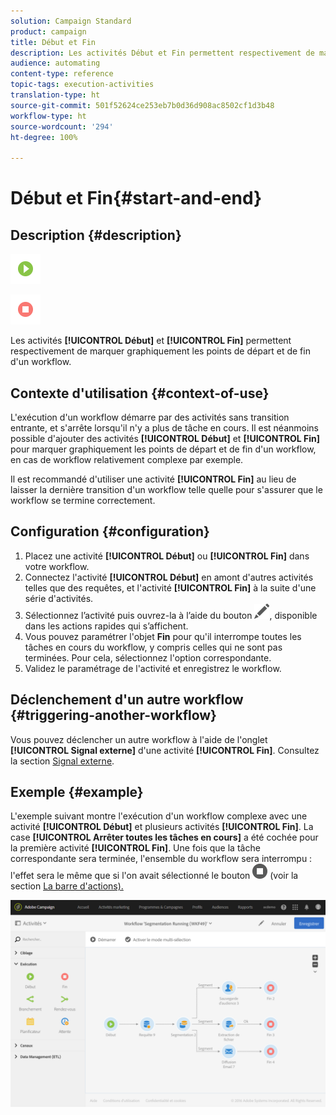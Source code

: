 ```yaml
---
solution: Campaign Standard
product: campaign
title: Début et Fin
description: Les activités Début et Fin permettent respectivement de marquer graphiquement les points de départ et de fin d'un workflow.
audience: automating
content-type: reference
topic-tags: execution-activities
translation-type: ht
source-git-commit: 501f52624ce253eb7b0d36d908ac8502cf1d3b48
workflow-type: ht
source-wordcount: '294'
ht-degree: 100%

---
```



# Début et Fin{#start-and-end}

## Description {#description}

![](assets/start.png)

![](assets/end.png)

Les activités **[!UICONTROL Début]** et **[!UICONTROL Fin]** permettent respectivement de marquer graphiquement les points de départ et de fin d&#39;un workflow.

## Contexte d&#39;utilisation {#context-of-use}

L&#39;exécution d&#39;un workflow démarre par des activités sans transition entrante, et s&#39;arrête lorsqu&#39;il n&#39;y a plus de tâche en cours. Il est néanmoins possible d&#39;ajouter des activités **[!UICONTROL Début]** et **[!UICONTROL Fin]** pour marquer graphiquement les points de départ et de fin d&#39;un workflow, en cas de workflow relativement complexe par exemple.

Il est recommandé d&#39;utiliser une activité **[!UICONTROL Fin]** au lieu de laisser la dernière transition d&#39;un workflow telle quelle pour s&#39;assurer que le workflow se termine correctement.

## Configuration {#configuration}

1. Placez une activité **[!UICONTROL Début]** ou **[!UICONTROL Fin]** dans votre workflow.
1. Connectez l&#39;activité **[!UICONTROL Début]** en amont d&#39;autres activités telles que des requêtes, et l&#39;activité **[!UICONTROL Fin]** à la suite d&#39;une série d&#39;activités.
1. Sélectionnez l’activité puis ouvrez-la à l’aide du bouton ![](assets/edit_darkgrey-24px.png), disponible dans les actions rapides qui s’affichent.
1. Vous pouvez paramétrer l&#39;objet **Fin** pour qu&#39;il interrompe toutes les tâches en cours du workflow, y compris celles qui ne sont pas terminées. Pour cela, sélectionnez l&#39;option correspondante.
1. Validez le paramétrage de l&#39;activité et enregistrez le workflow.

## Déclenchement d&#39;un autre workflow  {#triggering-another-workflow}

Vous pouvez déclencher un autre workflow à l&#39;aide de l&#39;onglet **[!UICONTROL Signal externe]** d&#39;une activité **[!UICONTROL Fin]**. Consultez la section [Signal externe](../../automating/using/external-signal.md).

## Exemple {#example}

L&#39;exemple suivant montre l&#39;exécution d&#39;un workflow complexe avec une activité **[!UICONTROL Début]** et plusieurs activités **[!UICONTROL Fin]**. La case **[!UICONTROL Arrêter toutes les tâches en cours]** a été cochée pour la première activité **[!UICONTROL Fin]**. Une fois que la tâche correspondante sera terminée, l&#39;ensemble du workflow sera interrompu : l&#39;effet sera le même que si l&#39;on avait sélectionné le bouton ![](assets/stop_darkgrey-24px.png) (voir la section [La barre d&#39;actions).](../../automating/using/workflow-interface.md#action-bar)

![](assets/wkf_start_end_example.png)

